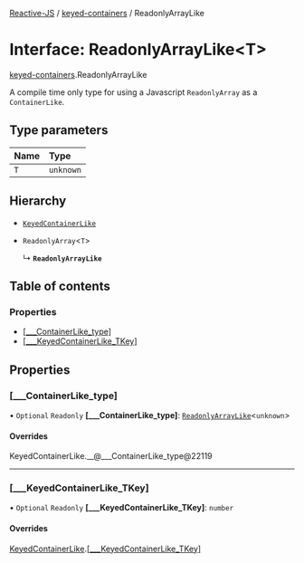 [Reactive-JS](../README.md) / [keyed-containers](../modules/keyed_containers.md) / ReadonlyArrayLike

# Interface: ReadonlyArrayLike<T\>

[keyed-containers](../modules/keyed_containers.md).ReadonlyArrayLike

A compile time only type for using a Javascript `ReadonlyArray` as a `ContainerLike`.

## Type parameters

| Name | Type |
| :------ | :------ |
| `T` | `unknown` |

## Hierarchy

- [`KeyedContainerLike`](keyed_containers.KeyedContainerLike.md)

- `ReadonlyArray`<`T`\>

  ↳ **`ReadonlyArrayLike`**

## Table of contents

### Properties

- [[\_\_\_ContainerLike\_type]](keyed_containers.ReadonlyArrayLike.md#[___containerlike_type])
- [[\_\_\_KeyedContainerLike\_TKey]](keyed_containers.ReadonlyArrayLike.md#[___keyedcontainerlike_tkey])

## Properties

### [\_\_\_ContainerLike\_type]

• `Optional` `Readonly` **[\_\_\_ContainerLike\_type]**: [`ReadonlyArrayLike`](keyed_containers.ReadonlyArrayLike.md)<`unknown`\>

#### Overrides

KeyedContainerLike.\_\_@\_\_\_ContainerLike\_type@22119

___

### [\_\_\_KeyedContainerLike\_TKey]

• `Optional` `Readonly` **[\_\_\_KeyedContainerLike\_TKey]**: `number`

#### Overrides

[KeyedContainerLike](keyed_containers.KeyedContainerLike.md).[[___KeyedContainerLike_TKey]](keyed_containers.KeyedContainerLike.md#[___keyedcontainerlike_tkey])
